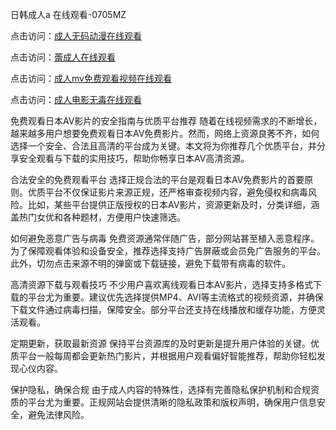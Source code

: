 
日韩成人a 在线观看-0705MZ


点击访问：<a href="https://tfda.pages.dev/">成人无码动漫在线观看</a>

点击访问：<a href="https://cfad.pages.dev/">蕾成人在线观看</a>

点击访问：<a href="https://bered.pages.dev/">成人mv免费观看视频在线观看</a>

点击访问：<a href="https://cfad.pages.dev/">成人电影无毒在线观看</a>




免费观看日本AV影片的安全指南与优质平台推荐
随着在线视频需求的不断增长，越来越多用户想要免费观看日本AV免费影片。然而，网络上资源良莠不齐，如何选择一个安全、合法且高清的平台成为关键。本文将为你推荐几个优质平台，并分享安全观看与下载的实用技巧，帮助你畅享日本AV高清资源。

合法安全的免费观看平台
选择正规合法的平台是观看日本AV免费影片的首要原则。优质平台不仅保证影片来源正规，还严格审查视频内容，避免侵权和病毒风险。比如，某些平台提供正版授权的日本AV影片，资源更新及时，分类详细，涵盖热门女优和各种题材，方便用户快速筛选。

如何避免恶意广告与病毒
免费资源通常伴随广告，部分网站甚至植入恶意程序。为了保障观看体验和设备安全，推荐选择支持广告屏蔽或会员免广告服务的平台。此外，切勿点击来源不明的弹窗或下载链接，避免下载带有病毒的软件。

高清资源下载与观看技巧
不少用户喜欢离线观看日本AV影片，选择支持多格式下载的平台尤为重要。建议优先选择提供MP4、AVI等主流格式的视频资源，并确保下载文件通过病毒扫描，保障安全。部分平台还支持在线播放和缓存功能，方便灵活观看。

定期更新，获取最新资源
保持平台资源库的及时更新是提升用户体验的关键。优质平台一般每周都会更新热门影片，并根据用户观看偏好智能推荐，帮助你轻松发现心仪内容。

保护隐私，确保合规
由于成人内容的特殊性，选择有完善隐私保护机制和合规资质的平台尤为重要。正规网站会提供清晰的隐私政策和版权声明，确保用户信息安全，避免法律风险。
























<span style="display:none;">[Canonical link](  ）</span>
